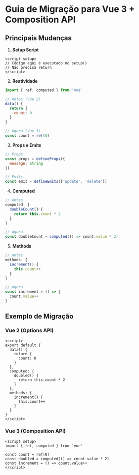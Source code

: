 # Guia de Migração para Vue 3 + Composition API

## Principais Mudanças

1. **Setup Script**
```vue
<script setup>
// Código aqui é executado no setup()
// Não precisa return
</script>
```

2. **Reatividade**
```js
import { ref, computed } from 'vue'

// Antes (Vue 2)
data() {
  return {
    count: 0
  }
}

// Agora (Vue 3)
const count = ref(0)
```

3. **Props e Emits**
```js
// Props
const props = defineProps({
  message: String
})

// Emits
const emit = defineEmits(['update', 'delete'])
```

4. **Computed**
```js
// Antes
computed: {
  doubleCount() {
    return this.count * 2
  }
}

// Agora
const doubleCount = computed(() => count.value * 2)
```

5. **Methods**
```js
// Antes
methods: {
  increment() {
    this.count++
  }
}

// Agora
const increment = () => {
  count.value++
}
```

## Exemplo de Migração

### Vue 2 (Options API)
```vue
<script>
export default {
  data() {
    return {
      count: 0
    }
  },
  computed: {
    doubled() {
      return this.count * 2
    }
  },
  methods: {
    increment() {
      this.count++
    }
  }
}
</script>
```

### Vue 3 (Composition API)
```vue
<script setup>
import { ref, computed } from 'vue'

const count = ref(0)
const doubled = computed(() => count.value * 2)
const increment = () => count.value++
</script>
``` 